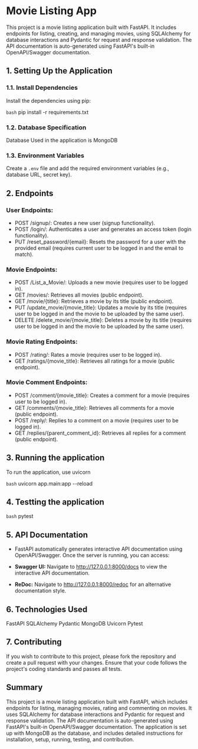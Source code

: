 # Movie Listing App

This project is a movie listing application built with FastAPI. It includes endpoints for listing, creating, and managing movies, using SQLAlchemy for database interactions and Pydantic for request and response validation. The API documentation is auto-generated using FastAPI's built-in OpenAPI/Swagger documentation.


## 1. Setting Up the Application

### 1.1. Install Dependencies

Install the dependencies using pip:

```bash```
pip install -r requirements.txt


### 1.2. Database Specification

Database Used in the application is MongoDB

### 1.3. Environment Variables

Create a `.env` file and add the required environment variables (e.g., database URL, secret key).

## 2.  Endpoints

### User Endpoints:

* POST /signup/: Creates a new user (signup functionality).
* POST /login/: Authenticates a user and generates an access token (login functionality).
* PUT /reset_password/{email}: Resets the password for a user with the provided email (requires current user to be logged in and the email to match).

### Movie Endpoints:

* POST /List_a_Movie/: Uploads a new movie (requires user to be logged in).
* GET /movies/: Retrieves all movies (public endpoint).
* GET /movie/{title}: Retrieves a movie by its title (public endpoint).
* PUT /update_movie/{movie_title}: Updates a movie by its title (requires user to be logged in and the movie to be uploaded by the same user).
* DELETE /delete_movie/{movie_title}: Deletes a movie by its title (requires user to be logged in and the movie to be uploaded by the same user).

### Movie Rating Endpoints:

* POST /rating/: Rates a movie (requires user to be logged in).
* GET /ratings/{movie_title}: Retrieves all ratings for a movie (public endpoint).

### Movie Comment Endpoints:
* POST /comment/{movie_title}: Creates a comment for a movie (requires user to be logged in).
* GET /comments/{movie_title}: Retrieves all comments for a movie (public endpoint).
* POST /reply/: Replies to a comment on a movie (requires user to be logged in).
* GET /replies/{parent_comment_id}: Retrieves all replies for a comment (public endpoint).

##  3. Running the application

To run the application, use uvicorn

```bash```
uvicorn app.main:app --reload

##  4. Testting the application

```bash```
pytest


## 5. API Documentation

* FastAPI automatically generates interactive API documentation using OpenAPI/Swagger. Once the server is running, you can access:

* **Swagger UI:** Navigate to http://127.0.0.1:8000/docs to view the interactive API documentation.
* **ReDoc:** Navigate to http://127.0.0.1:8000/redoc for an alternative documentation style.

## 6. Technologies Used

FastAPI
SQLAlchemy
Pydantic
MongoDB
Uvicorn
Pytest

## 7. Contributing

If you wish to contribute to this project, please fork the repository and create a pull request with your changes. Ensure that your code follows the project's coding standards and passes all tests.

## Summary

This project is a movie listing application built with FastAPI, which includes endpoints for listing, managing movies, rating and commenting on movies. It uses SQLAlchemy for database interactions and Pydantic for request and response validation. The API documentation is auto-generated using FastAPI's built-in OpenAPI/Swagger documentation. The application is set up with MongoDB as the database, and includes detailed instructions for installation, setup, running, testing, and contribution.








